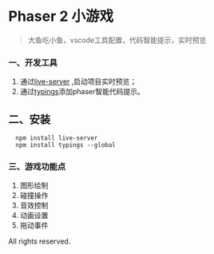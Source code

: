# Phaser 2 小游戏


> 大鱼吃小鱼，vscode工具配置，代码智能提示，实时预览


### 一、开发工具

1. 通过[live-server](https://www.npmjs.com/package/live-server) ,启动项目实时预览；
2. 通过[typings](https://github.com/typings/typings)添加phaser智能代码提示。

## 二、安装
```node
  npm install live-server
  npm install typings --global
```

### 三、游戏功能点

1. 图形绘制
2. 碰撞操作
3. 音效控制
3. 动画设置
4. 拖动事件

All rights reserved.

